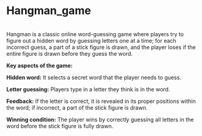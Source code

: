 # Hangman_game
<br>
Hangman is a classic online word-guessing game where players try to figure out a hidden word by guessing letters one at a time; for each incorrect guess, a part of a stick figure is drawn, and the player loses if the entire figure is drawn before they guess the word.<br> 

<b>Key aspects of the game:</b><br>

<b>Hidden word:</b> It selects a secret word that the player needs to guess.<br> 

<b>Letter guessing:</b> Players type in a letter they think is in the word.<br> 

<b>Feedback:</b> If the letter is correct, it is revealed in its proper positions within the word; if incorrect, a part of the stick figure is drawn.<br> 

<b>Winning condition:</b> The player wins by correctly guessing all letters in the word before the stick figure is fully drawn.<br> 

